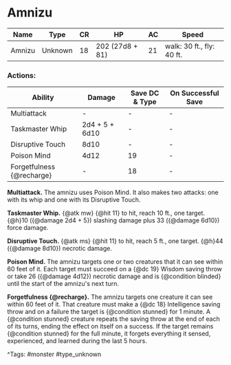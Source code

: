 # Amnizu

| Name | Type | CR | HP | AC | Speed |
|------|------|----|----|----|-------|
| Amnizu | Unknown | 18 | 202 (27d8 + 81) | 21 | walk: 30 ft., fly: 40 ft. |

### Actions:

| Ability | Damage | Save DC & Type | On Successful Save |
|---------|--------|----------------|--------------------|
| Multiattack | - | - | - |
| Taskmaster Whip | 2d4 + 5 + 6d10 | - | - |
| Disruptive Touch | 8d10 | - | - |
| Poison Mind | 4d12 | 19 | - |
| Forgetfulness {@recharge} | - | 18 | - |


**Multiattack.** The amnizu uses Poison Mind. It also makes two attacks: one with its whip and one with its Disruptive Touch.

**Taskmaster Whip.** {@atk mw} {@hit 11} to hit, reach 10 ft., one target. {@h}10 ({@damage 2d4 + 5}) slashing damage plus 33 ({@damage 6d10}) force damage.

**Disruptive Touch.** {@atk ms} {@hit 11} to hit, reach 5 ft., one target. {@h}44 ({@damage 8d10}) necrotic damage.

**Poison Mind.** The amnizu targets one or two creatures that it can see within 60 feet of it. Each target must succeed on a {@dc 19} Wisdom saving throw or take 26 ({@damage 4d12}) necrotic damage and is {@condition blinded} until the start of the amnizu's next turn.

**Forgetfulness {@recharge}.** The amnizu targets one creature it can see within 60 feet of it. That creature must make a {@dc 18} Intelligence saving throw and on a failure the target is {@condition stunned} for 1 minute. A {@condition stunned} creature repeats the saving throw at the end of each of its turns, ending the effect on itself on a success. If the target remains {@condition stunned} for the full minute, it forgets everything it sensed, experienced, and learned during the last 5 hours.

^Tags: #monster #type_unknown